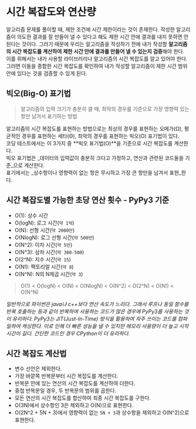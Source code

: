 # 시간 복잡도와 연산량

알고리즘 문제를 풀이할 때, 제한 조건에 시간 제한이라는 것이 존재한다.
작성한 알고리즘이 의도한 결과를 잘 만들어 낼 수 있다고 해도 제한 시간 안에 결과를 내지 못하면 안된다는 것이다. 그러기 때문에 우리는 알고리즘을 작성하기 전에 내가 작성할 **알고리즘의 시간 복잡도를 계산하여 제한 시간 안에 결과를 만들어 낼 수 있는지 검증**해야 한다.  
이를 위해서는 내가 사용할 라이브러리나 알고리즘의 시간 복잡도를 알고 있어야 한다. 그러면 이들을 종합한 시간 복잡도를 확인하여 내가 작성할 알고리즘이 제한 시간 범위 안에 있다는 것을 검증할 수 있게 된다.

## 빅오(Big-O) 표기법

> 알고리즘의 입력 크기가 충분히 클 때, 최악의 경우를 기준으로 가장 영향력 있는 항만 남겨서 표기하는 방법

알고리즘의 시간 복잡도를 표현하는 방법으로는 최상의 경우를 표현하는 오메가(Ω), 평균적인 경우를 표현하는 세타(Θ), 최악의 경우를 표현하는 빅오(O) 표기법이 있다.  
코딩 테스트에서는 이 3가지 중 **빅오 표기법(O)**을 기준으로 시간 복잡도를 계산한다.  
빅오 표기법은 _데이터의 입력값이 충분히 크다고 가정하고, 연산과 관련된 코드들을 기준_으로 계산한다.  
표기에서는 _상수항이나 영향력이 없는 항은 무시하고 가장 큰 항만을 남겨서 표현_한다.

## 시간 복잡도별 가능한 초당 연산 횟수 - PyPy3 기준

* O(1): 상수 시간
* O(logN): 로그 시간(`약 1억`)
* O(N): 선형 시간(`약 2000만`)
* O(NlogN): 로그 선형 시간(`약 500만`)
* O(N^2): 이차 시간(`약 5만`)
* O(N^3): 삼차 시간(`약 300-500`)
* O(2^N): 지수 시간(`약 15`)
* O(N!): 팩토리얼 시간(`약 8`)
* O(N^N): N의 N제곱 시간(`약 3`)

> O(1) < O(logN) < O(N) < O(NlogN) < O(N^2) < O(2^N) < O(N!) < O(N^N)

*일반적으로 파이썬은 java나 c++보다 연산 속도가 느리다. 그래서 루프나 동일 함수를 반복 호출하는 등과 같이 반복하여 사용하는 코드가 많은 경우에 PyPy3를 사용하는 것이 유리하다. PyPy3는 JIT(Just-In-Time) 방식을 활용하여 자주 쓰이는 코드를 컴파일하여 캐싱한다. 이로 인해 더 빠른 성능을 낼 수 있지만 메모리 사용량이 더 높고 시작 시간이 길다. 간단한 코드인 경우 CPython이 더 유리하다.*

## 시간 복잡도 계산법

* 변수 선언은 제외한다.
* 가장 바깥쪽 반복문부터 시간 복잡도를 계산한다.
* 반복문 안에 있는 연산의 시간 복잡도를 계산하여 더한다.
* 중첩 반복문일 경우, 두 반복문의 범위를 곱한다.
* 모든 연산의 시간 복잡도를 합산하여 최종 시간 복잡도를 구한다.
* O(3N)에서 상수항인 3은 제외하고 O(N)으로 표현한다.
* O(2N^2 + 5N + 3)에서 영향력이 없는 `5N + 3`과 상수항을 제외하고 O(N^2)으로 표현한다.
